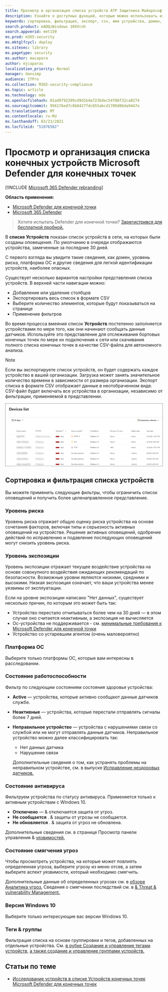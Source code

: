 ```yaml
---
title: Просмотр и организация списка устройств ATP Защитника Майкрософт
description: Узнайте о доступных функций, которые можно использовать из списка Устройств, таких как сортировка, фильтрация и экспорт списка для расширения исследований.
keywords: сортировка, фильтрация, экспорт, csv, имя устройства, домен, последний увиденный, внутренний IP, состояние здоровья, активные оповещения, активные обнаружения вредоносных программ, категория угроз, оповещения о просмотре, сеть, подключение, вредоносные программы, тип, похититель паролей, вымогатель, эксплойт, угроза, общее вредоносное ПО, нежелательное программное обеспечение
search.product: eADQiWindows 10XVcnh
search.appverid: met150
ms.prod: m365-security
ms.mktglfcycl: deploy
ms.sitesec: library
ms.pagetype: security
ms.author: macapara
author: mjcaparas
localization_priority: Normal
manager: dansimp
audience: ITPro
ms.collection: M365-security-compliance
ms.topic: article
ms.technology: mde
ms.openlocfilehash: 01ad9f92299cd9d1b4a723bdec54f86f32ca8274
ms.sourcegitcommit: 956176ed7c8b8427fdc655abcd1709d86da9447e
ms.translationtype: MT
ms.contentlocale: ru-RU
ms.lasthandoff: 03/23/2021
ms.locfileid: "51076582"
---
```

# <a name="view-and-organize-the-microsoft-defender-for-endpoint-devices-list"></a>Просмотр и организация списка конечных устройств Microsoft Defender для конечных точек

[!INCLUDE [Microsoft 365 Defender rebranding](../../includes/microsoft-defender.md)]


**Область применения:**
- [Microsoft Defender для конечной точки](https://go.microsoft.com/fwlink/p/?linkid=2146631)
- [Microsoft 365 Defender](https://go.microsoft.com/fwlink/?linkid=2118804)

> Хотите испытать Defender для конечной точки? [Зарегистрився для бесплатной пробной.](https://www.microsoft.com/microsoft-365/windows/microsoft-defender-atp?ocid=docs-wdatp-machinesview-abovefoldlink)


В **списке Устройств** показан список устройств в сети, на которых были созданы оповещения. По умолчанию в очереди отображаются устройства, замеченные за последние 30 дней.  

С первого взгляда вы увидите такие сведения, как домен, уровень риска, платформа ОС и другие сведения для легкой идентификации устройств, наиболее опасных.

Существует несколько вариантов настройки представления списка устройств. В верхней части навигации можно:

- Добавление или удаление столбцов
- Экспортировать весь список в формате CSV
- Выберите количество элементов, которые будут показываться на странице
- Применение фильтров

Во время процесса вмеяния список **Устройств** постепенно заполняется устройствами по мере того, как они начинают сообщать данные датчиков. Используйте это представление для отслеживания бортовых конечных точек по мере их подключения к сети или скачивания полного списка конечных точек в качестве CSV-файла для автономного анализа.

>[!NOTE]
> Если вы экспортируете список устройств, он будет содержать каждое устройство в вашей организации. Загрузка может занять значительное количество времени в зависимости от размера организации. Экспорт списка в формате CSV отображает данные в неотобраченном виде. CSV-файл будет включать все устройства в организации, независимо от фильтрации, применяемой в представлении.

![Изображение списка устройств со списком устройств](images/device-list.png)

## <a name="sort-and-filter-the-device-list"></a>Сортировка и фильтрация списка устройств

Вы можете применить следующие фильтры, чтобы ограничить список оповещений и получить более целенаправленное представление.

### <a name="risk-level"></a>Уровень риска

Уровень риска отражает общую оценку риска устройства на основе сочетания факторов, включая типы и серьезность активных оповещений на устройстве. Решение активных оповещений, одобрение действий по исправлению и подавление последующих оповещений могут снизить уровень риска.

### <a name="exposure-level"></a>Уровень экспозиции

Уровень экспозиции отражает текущее воздействие устройства на основе совокупного воздействия ожидающих рекомендаций по безопасности. Возможные уровни являются низкими, средними и высокими. Низкая экспозиция означает, что ваши устройства менее уязвимы от эксплуатации.

Если на уровне экспозиции написано "Нет данных", существует несколько причин, по которым это может быть так:

- Устройство перестало отчитываться более чем на 30 дней — в этом случае оно считается неактивным, а экспозиция не вычисляется
- Ос-устройства не поддерживается - см. [минимальные требования к Microsoft Defender для конечной точки](minimum-requirements.md)
- Устройство со устаревшим агентом (очень маловероятно)

### <a name="os-platform"></a>Платформа ОС

Выберите только платформы ОС, которые вам интересны в расследовании.

### <a name="health-state"></a>Состояние работоспособности

Фильтр по следующим состояниям состояния здоровья устройства:

- **Active** — устройства, которые активно сообщают данные датчиков службе.
- **Неактивные** — устройства, которые перестали отправлять сигналы более 7 дней.
- **Неправильное устройство** — устройства с нарушениями связи со службой или не могут отправлять данные датчиков. Неправильное устройство можно далее классифицировать так:
  - Нет данных датчика
  - Нарушение связи

  Дополнительные сведения о том, как устранять проблемы на неправильном устройстве, см. в выпуске [Исправление нездоровых датчиков.](fix-unhealthy-sensors.md)

### <a name="antivirus-status"></a>Состояние антивируса

Фильтруем устройства по статусу антивируса. Применяется только к активным устройствам с Windows 10.

- **Отключено** — & отключается защита от угроз.
- **Не сообщается** . & защиты от угрозы не сообщается.
- **Не обновляется** . & защита от угроз не обновлена.

Дополнительные сведения см. в странице Просмотр панели управления & [уязвимостей.](tvm-dashboard-insights.md)

### <a name="threat-mitigation-status"></a>Состояние смягчения угроз

Чтобы просмотреть устройства, на которые может повлиять определенная угроза, выберите угрозу из меню отсев, а затем выберите аспект уязвимости, который необходимо смягчить.

Дополнительные данные об определенных угрозах см. в [обзоре Аналитика угроз.](threat-analytics.md) Сведения о смягчении последствий см. в [& Threat & vulnerability Management.](next-gen-threat-and-vuln-mgt.md)

### <a name="windows-10-version"></a>Версия Windows 10

Выберите только интересующие вас версии Windows 10.

### <a name="tags--groups"></a>Теги & группы

Фильтрация списка на основе группировки и тегов, добавленных на отдельные устройства. См. [в рубке Создание и управление тегами устройств,](machine-tags.md) [а также создание и управление группами устройств.](machine-groups.md)

## <a name="related-topics"></a>Статьи по теме

- [Исследование устройств в списке Устройств конечных точек Microsoft Defender для конечных точек](investigate-machines.md)
